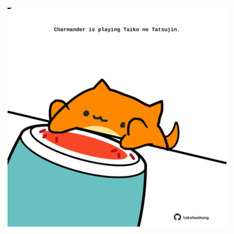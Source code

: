 <!-- built at 24/03/2025, 04:00:29 UTC -->
<p align="center">
  <img width="500" height="500" src="./ReadmeImage.svg">
</p>
